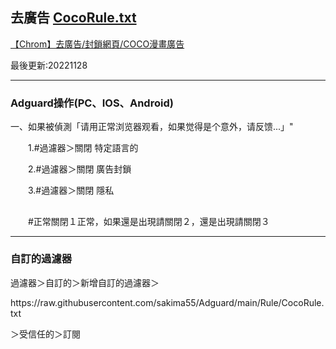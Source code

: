 <h2>去廣告
  <a href="https://github.com/sakima55/Adguard/blob/main/Rule/CocoRule.txt">CocoRule.txt</a>
</h2>
  <p><a href="https://reurl.cc/QjpQ7p">【Chrom】去廣告/封鎖網頁/COCO漫畫廣告</a></p>
  <p>最後更新:20221128</p>
<hr>  
  <h3>Adguard操作(PC、IOS、Android)</h3>
  <p>一、如果被偵測「请用正常浏览器观看，如果觉得是个意外，请反馈...」"</p>
    <p>　　1.#過濾器＞關閉 特定語言的</p>
    <p>　　2.#過濾器＞關閉 廣告封鎖</p>
    <p>　　3.#過濾器＞關閉 隱私</p>
    <h2></h2>
    <p>　　#正常關閉１正常，如果還是出現請關閉２，還是出現請關閉３</p>
<hr>
  <h3>自訂的過濾器</h3>
  <p>過濾器＞自訂的＞新增自訂的過濾器＞　
  <p>https://raw.githubusercontent.com/sakima55/Adguard/main/Rule/CocoRule.txt</p>
  <p>＞受信任的＞訂閱</p>
  <h2></h2>  
